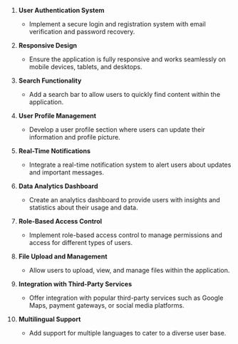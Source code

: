 1. **User Authentication System**

   - Implement a secure login and registration system with email verification and password recovery.

2. **Responsive Design**

   - Ensure the application is fully responsive and works seamlessly on mobile devices, tablets, and desktops.

3. **Search Functionality**

   - Add a search bar to allow users to quickly find content within the application.

4. **User Profile Management**

   - Develop a user profile section where users can update their information and profile picture.

5. **Real-Time Notifications**

   - Integrate a real-time notification system to alert users about updates and important messages.

6. **Data Analytics Dashboard**

   - Create an analytics dashboard to provide users with insights and statistics about their usage and data.

7. **Role-Based Access Control**

   - Implement role-based access control to manage permissions and access for different types of users.

8. **File Upload and Management**

   - Allow users to upload, view, and manage files within the application.

9. **Integration with Third-Party Services**

   - Offer integration with popular third-party services such as Google Maps, payment gateways, or social media platforms.

10. **Multilingual Support**
    - Add support for multiple languages to cater to a diverse user base.
